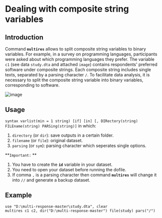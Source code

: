 # Dealing with composite string variables

## Introduction

Command **``multires``** allows to split composite string variables to binary variables. 
For example, in a survey on programming languages, participants were asked about which programming languages they prefer. The variable ``c1`` (see data ``study.dta`` and attached ``image``) contains respondents' preferred software under composite strings. Each composite string includes single texts, separated by a parsing character ``/``. To facilitate data analysis, it is necessary to split the composite string variable into binary variables, corresponding to software.

![image](https://user-images.githubusercontent.com/60907709/156554106-322f1ec6-5fa3-4d8d-9aae-ecb1056d7f94.png)


## Usage
``syntax varlist(min = 1 string) [if] [in] [, DIRectory(string) FILEname(string) PARSing(string)]`` in which:
1. ``directory`` (or ``dir``): save outputs in a certain folder.
2. ``filename`` (or ``file``): original dataset.
3. ``parsing`` (or ``sym``): parsing character which seperates single options.

**``Important:`` **
1. You have to create the **``id``** variable in your dataset.
2. You need to open your dataset before running the dofile.
3. If comma ``,`` is a parsing character then command **``multires``** will change it into ``//`` and generate a backup dataset.  

## Example
``use "D:\multi-response-master\study.dta", clear`` <br/>
``multires c1 c2, dir("D:\multi-response-master") file(study) pars("/")``

